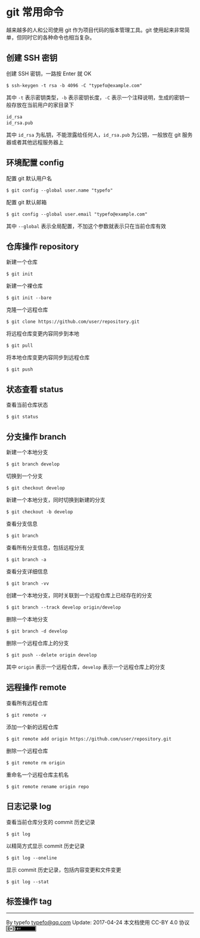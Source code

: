 # git 常用命令

越来越多的人和公司使用 git 作为项目代码的版本管理工具。git 使用起来非常简单，但同时它的各种命令也相当复杂。

## 创建 SSH 密钥

创建 SSH 密钥，一路按 Enter 就 OK

```
$ ssh-keygen -t rsa -b 4096 -C "typefo@example.com"
```

其中 `-t` 表示密钥类型，`-b` 表示密钥长度，`-C` 表示一个注释说明，生成的密钥一般存放在当前用户的家目录下

```
id_rsa
id_rsa.pub
```

其中 `id_rsa` 为私钥，不能泄露给任何人，`id_rsa.pub` 为公钥，一般放在 git 服务器或者其他远程服务器上

## 环境配置 config

配置 git 默认用户名

```
$ git config --global user.name "typefo"
```

配置 git 默认邮箱

```
$ git config --global user.email "typefo@example.com"
```

其中 `--global` 表示全局配置，不加这个参数就表示只在当前仓库有效

## 仓库操作 repository

新建一个仓库

```
$ git init
```

新建一个裸仓库

```
$ git init --bare
```

克隆一个远程仓库

```
$ git clone https://github.com/user/repository.git
```

将远程仓库变更内容同步到本地

```
$ git pull
```

将本地仓库变更内容同步到远程仓库

```
$ git push
```

## 状态查看 status

查看当前仓库状态

```
$ git status
```

## 分支操作 branch

新建一个本地分支

```
$ git branch develop
```

切换到一个分支

```
$ git checkout develop
```

新建一个本地分支，同时切换到新建的分支

```
$ git checkout -b develop
```

查看分支信息

```
$ git branch
```

查看所有分支信息，包括远程分支

```
$ git branch -a
```

查看分支详细信息

```
$ git branch -vv
```

创建一个本地分支，同时关联到一个远程仓库上已经存在的分支

```
$ git branch --track develop origin/develop
```

删除一个本地分支

```
$ git branch -d develop
```

删除一个远程仓库上的分支

```
$ git push --delete origin develop
```

其中 `origin` 表示一个远程仓库，`develop` 表示一个远程仓库上的分支

## 远程操作 remote

查看所有远程仓库

```
$ git remote -v
```

添加一个新的远程仓库

```
$ git remote add origin https://github.com/user/repository.git
```

删除一个远程仓库

```
$ git remote rm origin
```

重命名一个远程仓库主机名

```
$ git remote rename origin repo
```

## 日志记录 log

查看当前仓库分支的 commit 历史记录

```
$ git log
```

以精简方式显示 commit 历史记录

```
$ git log --oneline
```

显示 commit 历史记录，包括内容变更和文件变更

```
$ git log --stat
```

## 标签操作 tag

-----------------------------------

By typefo <typefo@qq.com> Update: 2017-04-24 本文档使用 CC-BY 4.0 协议 ![by](../img/by.png)

